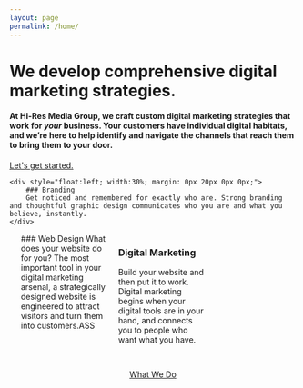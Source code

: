 ```yaml
---
layout: page
permalink: /home/
---
```


# We develop comprehensive digital marketing strategies.

#### At Hi-Res Media Group, we craft custom digital marketing strategies that work for *your* business. Your customers have individual digital habitats, and we’re here to help identify and navigate the channels that reach them to bring them to your door.

<a href="#" class="button-white">Let's get started.</a>

    <div style="float:left; width:30%; margin: 0px 20px 0px 0px;">
        ### Branding
        Get noticed and remembered for exactly who are. Strong branding and thoughtful graphic design communicates who you are and what you believe, instantly.
    </div>
  <div style="float:left; width:30%; margin: 0px 0px 0px 20px;">
    ### Web Design
    What does your website do for you? The most important tool in your digital marketing arsenal, a strategically designed website is engineered to attract visitors and turn them into customers.ASS
  </div>
  <div style="float:left; width:30%; margin: 0px 0px 0px 20px;">
    <h3>Digital Marketing</h5>
    <p>Build your website and then put it to work. Digital marketing begins when your digital tools are in your hand, and connects you to people who want what you have.</p>
  </div>
  <div style="width:100%;float:left;text-align:center;">
    <div height="30px;" style="font-size: 30px; line-height: 30px"> &nbsp; </div>
    <a href="#" class="button-white">What We Do</a>
  </div>
</div>
